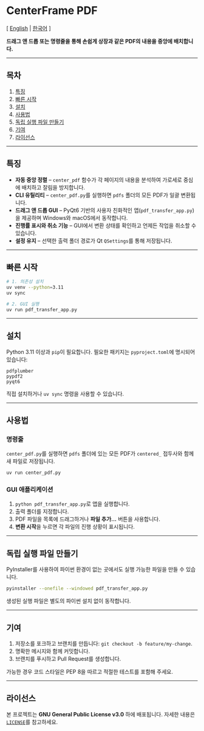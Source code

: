 # CenterFrame PDF

[ [English](README.md) | [한국어](README.ko.md) ]

**드래그 앤 드롭 또는 명령줄을 통해 손쉽게 상장과 같은 PDF의 내용을 중앙에 배치합니다.**

---

## 목차

1. [특징](#특징)
2. [빠른 시작](#빠른-시작)
3. [설치](#설치)
4. [사용법](#사용법)
5. [독립 실행 파일 만들기](#독립-실행-파일-만들기)
6. [기여](#기여)
7. [라이선스](#라이선스)

---

## 특징

- **자동 중앙 정렬** – `center_pdf` 함수가 각 페이지의 내용을 분석하여 가로세로 중심에 배치하고 잘림을 방지합니다.
- **CLI 유틸리티** – `center_pdf.py`를 실행하면 `pdfs` 폴더의 모든 PDF가 일괄 변환됩니다.
- **드래그 앤 드롭 GUI** – PyQt6 기반의 사용자 친화적인 앱(`pdf_transfer_app.py`)을 제공하며 Windows와 macOS에서 동작합니다.
- **진행률 표시와 취소 기능** – GUI에서 변환 상태를 확인하고 언제든 작업을 취소할 수 있습니다.
- **설정 유지** – 선택한 출력 폴더 경로가 Qt `QSettings`를 통해 저장됩니다.

---

## 빠른 시작

```bash
# 1. 의존성 설치
uv venv --python=3.11
uv sync

# 2. GUI 실행
uv run pdf_transfer_app.py
```

---

## 설치

Python 3.11 이상과 `pip`이 필요합니다. 필요한 패키지는 `pyproject.toml`에 명시되어 있습니다:

```
pdfplumber
pypdf2
pyqt6
```

직접 설치하거나 `uv sync` 명령을 사용할 수 있습니다.

---

## 사용법

### 명령줄

`center_pdf.py`를 실행하면 `pdfs` 폴더에 있는 모든 PDF가 `centered_` 접두사와 함께 새 파일로 저장됩니다.

```bash
uv run center_pdf.py
```

### GUI 애플리케이션

1. `python pdf_transfer_app.py`로 앱을 실행합니다.
2. 출력 폴더를 지정합니다.
3. PDF 파일을 목록에 드래그하거나 **파일 추가...** 버튼을 사용합니다.
4. **변환 시작**을 누르면 각 파일의 진행 상황이 표시됩니다.

---

## 독립 실행 파일 만들기

PyInstaller를 사용하여 파이썬 환경이 없는 곳에서도 실행 가능한 파일을 만들 수 있습니다.

```bash
pyinstaller --onefile --windowed pdf_transfer_app.py
```

생성된 실행 파일은 별도의 파이썬 설치 없이 동작합니다.

---

## 기여

1. 저장소를 포크하고 브랜치를 만듭니다: `git checkout -b feature/my-change`.
2. 명확한 메시지와 함께 커밋합니다.
3. 브랜치를 푸시하고 Pull Request를 생성합니다.

가능한 경우 코드 스타일은 PEP 8을 따르고 적절한 테스트를 포함해 주세요.

---

## 라이선스

본 프로젝트는 **GNU General Public License v3.0** 하에 배포됩니다. 자세한 내용은 [`LICENSE`](LICENSE)를 참고하세요.
